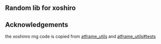 ## Random lib for xoshiro

## Acknowledgements
the xoshinro rng code is copied from
[atframe_utils](https://github.com/atframework/atframe_utils/blob/master/include/random/random_xoshiro_core.h) and
[atframe_utils#tests](https://github.com/atframework/atframe_utils/blob/master/test/case/random_test.cpp)
